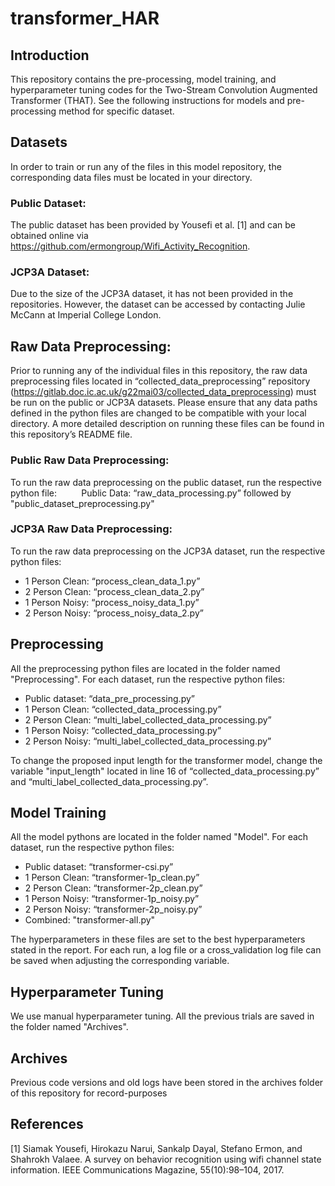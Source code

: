 # transformer_HAR


## Introduction
This repository contains the pre-processing, model training, and hyperparameter tuning codes for the Two-Stream Convolution Augmented Transformer (THAT). See the following instructions for models and pre-processing method for specific dataset.

## Datasets
In order to train or run any of the files in this model repository, the corresponding data files must be located in your directory. 
 
### Public Dataset:
The public dataset has been provided by Yousefi et al. [1] and can be obtained online via https://github.com/ermongroup/Wifi_Activity_Recognition. 
 
### JCP3A Dataset:
Due to the size of the JCP3A dataset, it has not been provided in the repositories. However, the dataset can be accessed by contacting Julie McCann at Imperial College London. 
 
## Raw Data Preprocessing:
Prior to running any of the individual files in this repository, the raw data preprocessing files located in “collected_data_preprocessing” repository (https://gitlab.doc.ic.ac.uk/g22mai03/collected_data_preprocessing) must be run on the public or JCP3A datasets. Please ensure that any data paths defined in the python files are changed to be compatible with your local directory. A more detailed description on running these files can be found in this repository’s README file. 
 
### Public Raw Data Preprocessing:
To run the raw data preprocessing on the public dataset, run the respective python file:
         Public Data: “raw_data_processing.py” followed by "public_dataset_preprocessing.py"
 
### JCP3A Raw Data Preprocessing:
To run the raw data preprocessing on the JCP3A dataset, run the respective python files:
-  1 Person Clean: “process_clean_data_1.py”
-  2 Person Clean: “process_clean_data_2.py”
-  1 Person Noisy: “process_noisy_data_1.py”
-  2 Person Noisy: “process_noisy_data_2.py”

## Preprocessing
All the preprocessing python files are located in the folder named "Preprocessing". For each dataset, run the respective python files: 
-  Public dataset: “data_pre_processing.py”
-  1 Person Clean: “collected_data_processing.py”
-  2 Person Clean: “multi_label_collected_data_processing.py”
-  1 Person Noisy: “collected_data_processing.py”
-  2 Person Noisy: “multi_label_collected_data_processing.py”

To change the proposed input length for the transformer model, change the variable "input_length" located in line 16 of “collected_data_processing.py” and “multi_label_collected_data_processing.py”. 


## Model Training
All the model pythons are located in the folder named "Model". For each dataset, run the respective python files: 
-  Public dataset: “transformer-csi.py”
-  1 Person Clean: “transformer-1p_clean.py”
-  2 Person Clean: “transformer-2p_clean.py”
-  1 Person Noisy: “transformer-1p_noisy.py”
-  2 Person Noisy: “transformer-2p_noisy.py”
-  Combined: "transformer-all.py"

The hyperparameters in these files are set to the best hyperparameters stated in the report. For each run, a log file or a cross_validation log file can be saved when adjusting the corresponding variable. 

## Hyperparameter Tuning
We use manual hyperparameter tuning. All the previous trials are saved in the folder named "Archives". 

## Archives
Previous code versions and old logs have been stored in the archives folder of this repository for record-purposes

## References
[1] Siamak Yousefi, Hirokazu Narui, Sankalp Dayal, Stefano Ermon, and Shahrokh Valaee. A survey on behavior recognition using wifi channel state information. IEEE Communications Magazine, 55(10):98–104, 2017.